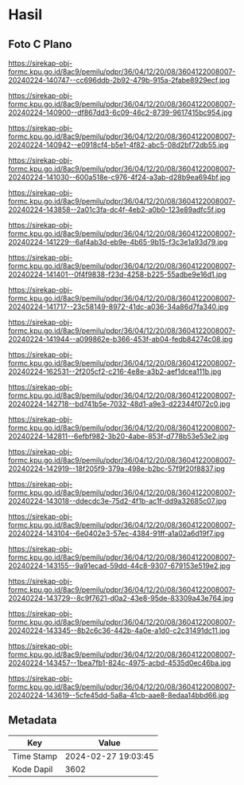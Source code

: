 # Hasil

## Foto C Plano

https://sirekap-obj-formc.kpu.go.id/8ac9/pemilu/pdpr/36/04/12/20/08/3604122008007-20240224-140747--cc696ddb-2b92-479b-915a-2fabe8929ecf.jpg

https://sirekap-obj-formc.kpu.go.id/8ac9/pemilu/pdpr/36/04/12/20/08/3604122008007-20240224-140900--df867dd3-6c09-46c2-8739-9617415bc954.jpg

https://sirekap-obj-formc.kpu.go.id/8ac9/pemilu/pdpr/36/04/12/20/08/3604122008007-20240224-140942--e0918cf4-b5e1-4f82-abc5-08d2bf72db55.jpg

https://sirekap-obj-formc.kpu.go.id/8ac9/pemilu/pdpr/36/04/12/20/08/3604122008007-20240224-141030--600a518e-c976-4f24-a3ab-d28b9ea694bf.jpg

https://sirekap-obj-formc.kpu.go.id/8ac9/pemilu/pdpr/36/04/12/20/08/3604122008007-20240224-143858--2a01c3fa-dc4f-4eb2-a0b0-123e89adfc5f.jpg

https://sirekap-obj-formc.kpu.go.id/8ac9/pemilu/pdpr/36/04/12/20/08/3604122008007-20240224-141229--6af4ab3d-eb9e-4b65-9b15-f3c3e1a93d79.jpg

https://sirekap-obj-formc.kpu.go.id/8ac9/pemilu/pdpr/36/04/12/20/08/3604122008007-20240224-141401--0f4f9838-f23d-4258-b225-55adbe9e16d1.jpg

https://sirekap-obj-formc.kpu.go.id/8ac9/pemilu/pdpr/36/04/12/20/08/3604122008007-20240224-141717--23c58149-8972-41dc-a036-34a86d7fa340.jpg

https://sirekap-obj-formc.kpu.go.id/8ac9/pemilu/pdpr/36/04/12/20/08/3604122008007-20240224-141944--a099862e-b366-453f-ab04-fedb84274c08.jpg

https://sirekap-obj-formc.kpu.go.id/8ac9/pemilu/pdpr/36/04/12/20/08/3604122008007-20240224-162531--2f205cf2-c216-4e8e-a3b2-aef1dcea111b.jpg

https://sirekap-obj-formc.kpu.go.id/8ac9/pemilu/pdpr/36/04/12/20/08/3604122008007-20240224-142718--bd741b5e-7032-48d1-a9e3-d22344f072c0.jpg

https://sirekap-obj-formc.kpu.go.id/8ac9/pemilu/pdpr/36/04/12/20/08/3604122008007-20240224-142811--6efbf982-3b20-4abe-853f-d778b53e53e2.jpg

https://sirekap-obj-formc.kpu.go.id/8ac9/pemilu/pdpr/36/04/12/20/08/3604122008007-20240224-142919--18f205f9-379a-498e-b2bc-57f9f20f8837.jpg

https://sirekap-obj-formc.kpu.go.id/8ac9/pemilu/pdpr/36/04/12/20/08/3604122008007-20240224-143018--ddecdc3e-75d2-4f1b-ac1f-dd9a32685c07.jpg

https://sirekap-obj-formc.kpu.go.id/8ac9/pemilu/pdpr/36/04/12/20/08/3604122008007-20240224-143104--6e0402e3-57ec-4384-91ff-a1a02a6d19f7.jpg

https://sirekap-obj-formc.kpu.go.id/8ac9/pemilu/pdpr/36/04/12/20/08/3604122008007-20240224-143155--9a91ecad-59dd-44c8-9307-679153e519e2.jpg

https://sirekap-obj-formc.kpu.go.id/8ac9/pemilu/pdpr/36/04/12/20/08/3604122008007-20240224-143729--8c9f7621-d0a2-43e8-95de-83309a43e764.jpg

https://sirekap-obj-formc.kpu.go.id/8ac9/pemilu/pdpr/36/04/12/20/08/3604122008007-20240224-143345--8b2c6c36-442b-4a0e-a1d0-c2c31491dc11.jpg

https://sirekap-obj-formc.kpu.go.id/8ac9/pemilu/pdpr/36/04/12/20/08/3604122008007-20240224-143457--1bea7fb1-824c-4975-acbd-4535d0ec46ba.jpg

https://sirekap-obj-formc.kpu.go.id/8ac9/pemilu/pdpr/36/04/12/20/08/3604122008007-20240224-143619--5cfe45dd-5a8a-41cb-aae8-8edaa14bbd66.jpg


## Metadata

| Key        | Value               |
| ---------- | ------------------- |
| Time Stamp | 2024-02-27 19:03:45 |
| Kode Dapil | 3602                |



